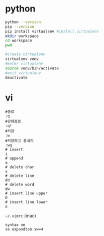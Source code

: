 # python

```bash
python --version
pip --version
pip install virtualenv #install virtualenv
mkdir workspace
cd workspace
pwd

#create virtualenv
virtualenv venv
#enter virtualenv
source venv/bin/activate
#exit virtualenv
deactivate
```

# vi
```
#종료
:q
#강제종료
:q!
#저장
:w
#저장하고 끝내기
:wq
# insert
i
# append
a
# delete char
x
# delete line
dd
# delete word
dw
# insert line upper
O
# insert line lower
o
```
`~/.vimrc` (mac)
```
syntax on
se expandtab sw=4
```
<!--stackedit_data:
eyJoaXN0b3J5IjpbLTI4OTk1ODk4LDEzNjY0NjU3MjUsLTc3Nz
UyNjA0NSwxODU3OTA2MDA3LDQ4ODk1NDY4OSwtMTI0MzA0NDgw
OSwtNjMzNTQwNzc0LDExNjM2ODc3ODNdfQ==
-->